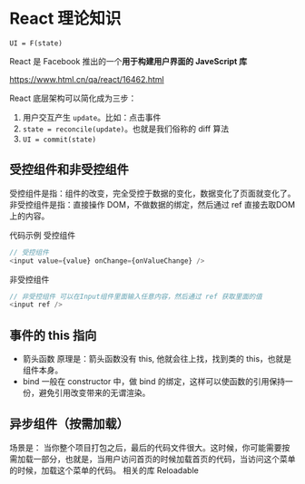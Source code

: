 # React 理论知识
`UI = F(state)`

React 是 Facebook 推出的一个**用于构建用户界面的 JaveScript 库**

https://www.html.cn/qa/react/16462.html 


React 底层架构可以简化成为三步：
1. 用户交互产生 `update`。比如：点击事件
2. `state = reconcile(update)`。也就是我们俗称的 diff 算法
3. `UI = commit(state)`




## 受控组件和非受控组件
受控组件是指：组件的改变，完全受控于数据的变化，数据变化了页面就变化了。
非受控组件是指：直接操作 DOM，不做数据的绑定，然后通过 ref 直接去取DOM上的内容。

代码示例
受控组件
```javascript
// 受控组件 
<input value={value} onChange={onValueChange} />
```

非受控组件
```javascript
// 非受控组件 可以在Input组件里面输入任意内容，然后通过 ref 获取里面的值
<input ref />
```



## 事件的 this 指向
* 箭头函数
原理是：箭头函数没有 this, 他就会往上找，找到类的 this，也就是组件本身。
* bind
一般在 constructor 中，做 bind 的绑定，这样可以使函数的引用保持一份，避免引用改变带来的无谓渲染。




## 异步组件（按需加载）
场景是： 当你整个项目打包之后，最后的代码文件很大。这时候，你可能需要按需加载一部分，也就是，当用户访问首页的时候加载首页的代码，当访问这个菜单的时候，加载这个菜单的代码。
相关的库 Reloadable



